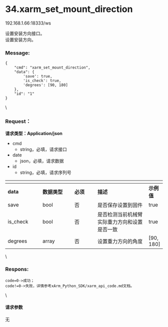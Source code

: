 # 34.xarm\_set\_mount\_direction

192.168.1.66:18333/ws

设置安装方向接口。\
设置安装方向。

### Message: <a href="#message" id="message"></a>

```ript
{
    "cmd": "xarm_set_mount_direction",
    "data": {
        'save': true, 
        'is_check': true,  
        'degrees': [90, 180]
    },
    "id": "1"
}
```

\


### Request： <a href="#request" id="request"></a>

**请求类型：Application/json**

* cmd
  * string，必填，请求接口
* date
  * json，必填，请求数据
* id
  * string，必填，请求序列号

<table data-header-hidden><thead><tr><th width="112"></th><th width="112"></th><th width="81"></th><th width="220"></th><th></th></tr></thead><tbody><tr><td><strong>data</strong></td><td><strong>数据类型</strong></td><td><strong>必须</strong></td><td><strong>描述</strong></td><td><strong>示例值</strong></td></tr><tr><td>save</td><td>bool</td><td>否</td><td>是否保存设置到固件</td><td>true</td></tr><tr><td>is_check</td><td>bool</td><td>否</td><td>是否检测当前机械臂实际重力方向和设置是否一致</td><td>true</td></tr><tr><td>degrees</td><td>array</td><td>否</td><td>设置重力方向的角度</td><td>[90, 180]</td></tr></tbody></table>

\


### Respons: <a href="#respons" id="respons"></a>

```
code=0->成功；
code!=0->失败，详情参考xArm_Python_SDK/xarm_api_code.md文档。
```

\


#### 请求参数

无
